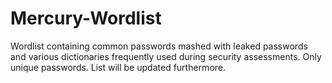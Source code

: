 # Mercury-Wordlist
Wordlist containing common passwords mashed with leaked passwords and various dictionaries frequently used during security assessments. Only unique passwords. List will be updated furthermore.
